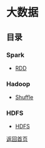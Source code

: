 # 大数据
## 目录
### Spark
- [RDD](spark/resilient_distributed_datasets.md)
### Hadoop
- [Shuffle](hadoop/data_link_layer.md)
### HDFS
- [HDFS](hdfs/network_layer.md)

[返回首页](../../CONTENTS.md)